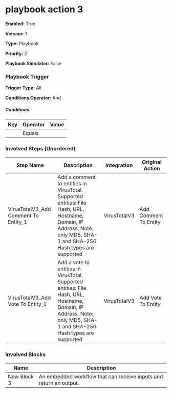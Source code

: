# playbook action 3




**Enabled:** True

**Version:** 1

**Type:** Playbook

**Priority:** 2

**Playbook Simulator:** False


### Playbook Trigger
**Trigger Type:** All

**Conditions Operator:** And

##### Conditions
|Key|Operator|Value|
|---|--------|-----|
||Equals||


### Involved Steps (Unordered)
|Step Name|Description|Integration|Original Action|
|---------|-----------|-----------|---------------|
|VirusTotalV3_Add Comment To Entity_1|Add a comment to entities in VirusTotal. Supported entities: File Hash, URL, Hostname, Domain, IP Address. Note: only MD5, SHA-1 and SHA-256 Hash types are supported|VirusTotalV3|Add Comment To Entity|
|VirusTotalV3_Add Vote To Entity_1|Add a vote to entities in VirusTotal. Supported entities: File Hash, URL, Hostname, Domain, IP Address. Note: only MD5, SHA-1 and SHA-256 Hash types are supported|VirusTotalV3|Add Vote To Entity|

### Involved Blocks
|Name|Description|
|----|-----------|
|New Block 3|An embedded workflow that can receive inputs and return an output.|
